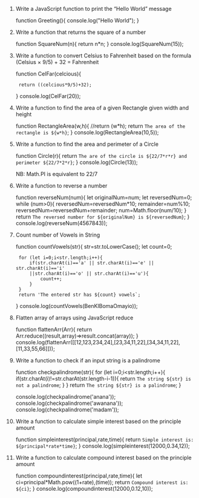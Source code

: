 1. Write a JavaScript function to print the “Hello World” message

	function Greeting(){
		console.log("Hello World");
	}

2. Write a function that returns the square of a number

	function SquareNum(n){
		return n*n;
	}
	console.log(SquareNum(15));

3. Write a function to convert Celsius to Fahrenheit based on the formula (Celsius × 9/5) + 32 = Fahrenheit

	function CelFar(celcious){

		return ((celcious*9/5)+32);
	}
	console.log(CelFar(20));

4. Write a function to find the area of a given Rectangle given width and height

	function RectangleArea(w,h){
		//return (w*h);
		return `The area of the rectangle is ${w*h}`;
	}
	console.log(RectangleArea(10,5));

5. Write a function to find the area and perimeter of a Circle

	function Circle(r){
		return `The are of the circle is ${22/7*r*r} and perimeter ${22/7*2*r}`;
	}
	console.log(Circle(13));

	NB: Math.PI is equivalent to 22/7


6. Write a function to reverse a number

	function reverseNum(num){
		let originalNum=num;
		let reversedNum=0;
		while (num>0){
			reversedNum=reversedNum*10;
			remainder=num%10;
			reversedNum=reversedNum+remainder;
			num=Math.floor(num/10);
		}
		return `The reversed number for ${originalNum} is ${reversedNum}`;
	}
	console.log(reverseNum(4567843));


7. Count number of Vowels in String

	function countVowels(str){
		str=str.toLowerCase();
		let count=0;

		for (let i=0;i<str.length;i++){
			if(str.charAt(i)=='a' || str.charAt(i)=='e' || str.charAt(i)=='i'
			||str.charAt(i)=='o' || str.charAt(i)=='u'){
				count++;
			}
		}
		return 'The entered str has ${count} vowels`;
	}
	console.log(countVowels(BenKIBomaOmayio));

8. Flatten array of arrays using JavaScript reduce


	function flattenArr(Arr){
		return Arr.reduce((result,array)=>result.concat(array));
	}
	console.log(flattenArr([[12,123,234,24],[23,34,11,22],[34,34,11,22],[11,33,55,66]]));


9. Write a function to check if an input string is a palindrome

	function checkpalindrome(str){
		for (let i=0;i<str.length;i++){
			if(str.charAt(i)!=str.charAt(str.length-i-1)){
				return `The string ${str} is not a palindrome`;
			}
		}
		return `The string ${str} is a palindrome`;
	}

	console.log(checkpalindrome('anana'));
	console.log(checkpalindrome('awanana'));
	console.log(checkpalindrome('madam'));

10. Write a function to calculate simple interest based on the principle amount

	function simpleinterest(principal,rate,time){
		return `Simple interest is: ${principal*rate*time}`;
	}
	console.log(simpleinterest(12000,0.34,12));

11. Write a function to calculate compound interest based on the principle amount

	function compoundinterest(principal,rate,time){
		let ci=principal*Math.pow((1+rate),(time));
		return `Compound interest is: ${ci}`;
	}
	console.log(compoundinterest(12000,0.12,10));




